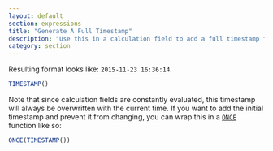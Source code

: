 ```yaml
---
layout: default
section: expressions
title: "Generate A Full Timestamp"
description: "Use this in a calculation field to add a full timestamp for when the record was initially generated or edited, automatically."
category: section
---
```


Resulting format looks like: `2015-11-23 16:36:14`.

```js
TIMESTAMP()
```

Note that since calculation fields are constantly evaluated, this timestamp will always be overwritten with the current time. If you want to add the initial timestamp and prevent it from changing, you can wrap this in a [`ONCE`](/expressions/reference/once/) function like so:

```js
ONCE(TIMESTAMP())
```
